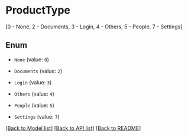 # ProductType
[0 - None, 2 - Documents, 3 - Login, 4 - Others, 5 - People, 7 - Settings]

## Enum

* `None` (value: `0`)

* `Documents` (value: `2`)

* `Login` (value: `3`)

* `Others` (value: `4`)

* `People` (value: `5`)

* `Settings` (value: `7`)

[[Back to Model list]](../README.md#documentation-for-models) [[Back to API list]](../README.md#documentation-for-api-endpoints) [[Back to README]](../README.md)


